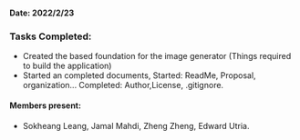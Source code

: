 #### Date: 2022/2/23
### Tasks Completed: 
- Created the based foundation for the image generator (Things required to build the application)
- Started an completed documents, Started: ReadMe, Proposal, organization... Completed: Author,License, .gitignore.

#### Members present: 
- Sokheang Leang, Jamal Mahdi, Zheng Zheng, Edward Utria.


